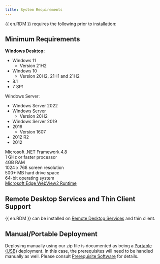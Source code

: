 ```yaml
---
title: System Requirements
---
```

{{ en.RDM }} requires the following prior to installation: 

## Minimum Requirements 

**Windows Desktop:**  

* Windows 11 
    * Version 21H2 
* Windows 10 
    * Version 20H2, 21H1 and 21H2 
* 8.1 
* 7 SP1 

Windows Server:  

* Windows Server 2022 
* Windows Server 
    * Version 20H2 
* Windows Server 2019 
* 2016 
    * Version 1607 
* 2012 R2 
* 2012 

Microsoft .NET Framework 4.8  
1 GHz or faster processor  
4GB RAM  
1024 x 768 screen resolution  
500+ MB hard drive space  
64-bit operating system  
[Microsoft Edge WebView2 Runtime](/kb/remote-desktop-manager/knowledge-base/download-microsoft-edge-chromium/)  

## Remote Desktop Services and Thin Client Support 

{{ en.RDM }} can be installed on [Remote Desktop Services](Installation_TerminalServices) and thin client. 

## Manual/Portable Deployment 

Deploying manually using our zip file is documented as being a [Portable (USB)](Installation_PortableUSB) deployment. In this case, the prerequisites will need to be handled manually as well. Please consult [Prerequisite Software](/rdm/windows/overview/system-requirements/prerequisite-software/) for details. 


